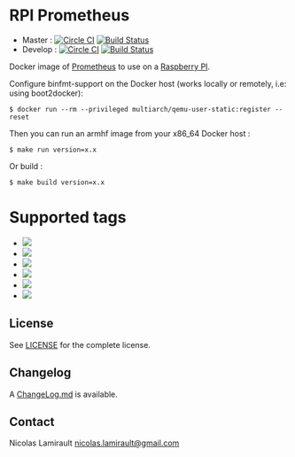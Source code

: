 # RPI Prometheus

* Master : [![Circle CI](https://circleci.com/gh/zeiot/rpi-prometheus/tree/master.svg?style=svg)](https://circleci.com/gh/zeiot/rpi-prometheus/tree/master) [![Build Status](https://travis-ci.org/zeiot/rpi-prometheus.svg?branch=master)](https://travis-ci.org/zeiot/rpi-prometheus)
* Develop : [![Circle CI](https://circleci.com/gh/zeiot/rpi-prometheus/tree/develop.svg?style=svg)](https://circleci.com/gh/zeiot/rpi-prometheus/tree/develop) [![Build Status](https://travis-ci.org/zeiot/rpi-prometheus.svg?branch=master)](https://travis-ci.org/zeiot/rpi-prometheus)

Docker image of [Prometheus][] to use on a [Raspberry PI][].

Configure binfmt-support on the Docker host (works locally or remotely, i.e: using boot2docker):

    $ docker run --rm --privileged multiarch/qemu-user-static:register --reset

Then you can run an armhf image from your x86_64 Docker host :

    $ make run version=x.x

Or build :

    $ make build version=x.x


# Supported tags

* [![](https://images.microbadger.com/badges/version/zeiot/rpi-prometheus:1.3.0.svg)](https://microbadger.com/images/zeiot/rpi-prometheus:1.3.0 "Get your own version badge on microbadger.com")
* [![](https://images.microbadger.com/badges/version/zeiot/rpi-prometheus:1.2.2.svg)](https://microbadger.com/images/zeiot/rpi-prometheus:1.2.2 "Get your own version badge on microbadger.com")
* [![](https://images.microbadger.com/badges/version/zeiot/rpi-prometheus:1.2.1.svg)](https://microbadger.com/images/zeiot/rpi-prometheus:1.2.1 "Get your own version badge on microbadger.com")
* [![](https://images.microbadger.com/badges/version/zeiot/rpi-prometheus:1.2.0.svg)](https://microbadger.com/images/zeiot/rpi-prometheus:1.2.0 "Get your own version badge on microbadger.com")
* [![](https://images.microbadger.com/badges/version/zeiot/rpi-prometheus:1.1.3.svg)](https://microbadger.com/images/zeiot/rpi-prometheus:1.1.3 "Get your own version badge on microbadger.com")
* [![](https://images.microbadger.com/badges/version/zeiot/rpi-prometheus:1.1.2.svg)](https://microbadger.com/images/zeiot/rpi-prometheus:1.1.2 "Get your own version badge on microbadger.com")


## License

See [LICENSE](LICENSE) for the complete license.


## Changelog

A [ChangeLog.md](ChangeLog.md) is available.


## Contact

Nicolas Lamirault <nicolas.lamirault@gmail.com>


[Raspberry PI]: https://www.raspberrypi.org/
[Prometheus]: https://prometheus.io/
